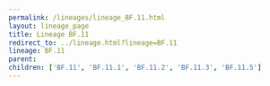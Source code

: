 ```yaml
---
permalink: /lineages/lineage_BF.11.html
layout: lineage_page
title: Lineage BF.11
redirect_to: ../lineage.html?lineage=BF.11
lineage: BF.11
parent: 
children: ['BF.11', 'BF.11.1', 'BF.11.2', 'BF.11.3', 'BF.11.5']
---
```

